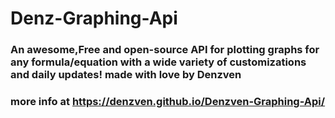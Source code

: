 # Denz-Graphing-Api
### An awesome,Free and open-source API for plotting graphs for any formula/equation with a wide variety of customizations and daily updates! made with love by Denzven
### more info at https://denzven.github.io/Denzven-Graphing-Api/
